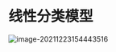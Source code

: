 # 线性分类模型

![image-20211223154443516](https://ln-markdown-image-bucket.oss-cn-beijing.aliyuncs.com/img/image-20211223154443516.png)

